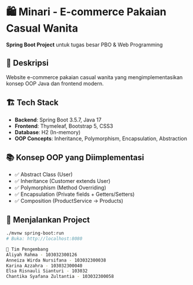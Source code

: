 # 🛍️ Minari - E-commerce Pakaian Casual Wanita

**Spring Boot Project** untuk tugas besar PBO & Web Programming

## 🎯 Deskripsi
Website e-commerce pakaian casual wanita yang mengimplementasikan konsep OOP Java dan frontend modern.

## 🏗️ Tech Stack
- **Backend**: Spring Boot 3.5.7, Java 17
- **Frontend**: Thymeleaf, Bootstrap 5, CSS3
- **Database**: H2 (In-memory)
- **OOP Concepts**: Inheritance, Polymorphism, Encapsulation, Abstraction

## 📚 Konsep OOP yang Diimplementasi
- ✅ Abstract Class (User)
- ✅ Inheritance (Customer extends User)  
- ✅ Polymorphism (Method Overriding)
- ✅ Encapsulation (Private fields + Getters/Setters)
- ✅ Composition (ProductService → Products)

## 🚀 Menjalankan Project
```bash
./mvnw spring-boot:run
# Buka: http://localhost:8080

👥 Tim Pengembang
Aliyah Rahma - 103032300126
Anneiza Wirda Nursifana - 103032300038
Karina Azzahra - 103032300040
Elsa Risnauli Sianturi - 103032
Chantika Syafana Zultantia - 103032300058


